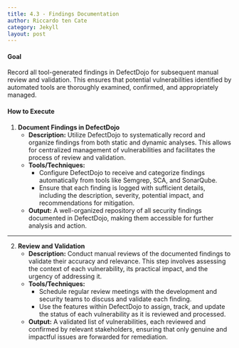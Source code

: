 ```yaml
---
title: 4.3 - Findings Documentation 
author: Riccardo ten Cate
category: Jekyll
layout: post
---
```


#### Goal
Record all tool-generated findings in DefectDojo for subsequent manual review and validation. This ensures that potential vulnerabilities identified by automated tools are thoroughly examined, confirmed, and appropriately managed.

#### How to Execute

1. **Document Findings in DefectDojo**
   - **Description:** Utilize DefectDojo to systematically record and organize findings from both static and dynamic analyses. This allows for centralized management of vulnerabilities and facilitates the process of review and validation.
   - **Tools/Techniques:**
     - Configure DefectDojo to receive and categorize findings automatically from tools like Semgrep, SCA, and SonarQube.
     - Ensure that each finding is logged with sufficient details, including the description, severity, potential impact, and recommendations for mitigation.
   - **Output:** A well-organized repository of all security findings documented in DefectDojo, making them accessible for further analysis and action.

---

2. **Review and Validation**
   - **Description:** Conduct manual reviews of the documented findings to validate their accuracy and relevance. This step involves assessing the context of each vulnerability, its practical impact, and the urgency of addressing it.
   - **Tools/Techniques:**
     - Schedule regular review meetings with the development and security teams to discuss and validate each finding.
     - Use the features within DefectDojo to assign, track, and update the status of each vulnerability as it is reviewed and processed.
   - **Output:** A validated list of vulnerabilities, each reviewed and confirmed by relevant stakeholders, ensuring that only genuine and impactful issues are forwarded for remediation.